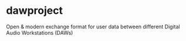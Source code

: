 # dawproject
Open & modern exchange format for user data between different Digital Audio Workstations (DAWs)
